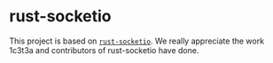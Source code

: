 # rust-socketio

This project is based on [`rust-socketio`](https://github.com/1c3t3a/rust-socketio).
We really appreciate the work 1c3t3a and contributors of rust-socketio have done.
